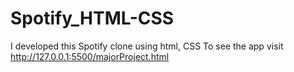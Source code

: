# Spotify_HTML-CSS
I developed this Spotify clone using html, CSS To see the app visit http://127.0.0.1:5500/majorProject.html

